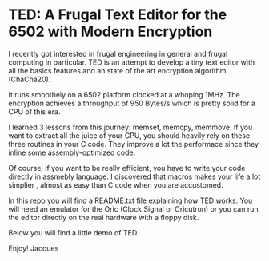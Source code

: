 # TED: A Frugal Text Editor for the 6502 with Modern Encryption

I recently got interested in frugal engineering in general and frugal computing in particular. TED is an attempt to develop a tiny text editor with all the basics features and an state of the art encryption algorithm (ChaCha20).

It runs smoothely on a 6502 platform clocked at a whoping 1MHz. The encryption achieves a throughput of 950 Bytes/s which is pretty solid for a CPU of this era.

I learned 3 lessons from this journey: memset, memcpy, memmove. If you want to extract all the juice of your CPU, you should heavily rely on these three routines in your C code. They improve a lot the performace since they inline some assembly-optimized code.

Of course, if you want to be really efficient, you have to write your code directly in assmebly language. I discovered that macros makes your life a lot simplier , almost as easy than C code when you are accustomed.

In this repo you will find a README.txt file explaining how TED works. You will need an emulator for the Oric (Clock Signal or Oricutron) or you can run the editor directly on the real hardware with a floppy disk.

Below you will find a little demo of TED.

Enjoy!
Jacques
